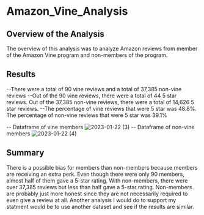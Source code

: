 # Amazon_Vine_Analysis

## Overview of the Analysis
The overview of this analysis was to analyze Amazon reviews from member of the Amazon Vine program and non-members of the program.

## Results
--There were a total of 90 vine reviews and a total of 37,385 non-vine reviews
--Out of the 90 vine reviews, there were a total of 44 5 star reviews. Out of the 37,385 non-vine reviews, there were a total of 14,626 5 star reviews.
--The percentage of vine reviews that were 5 star was 48.8%. The percentage of non-vine reviews that were 5 star was 39.1%

-- Dataframe of vine members
![2023-01-22 (3)](https://user-images.githubusercontent.com/111711885/213948417-8a92397d-1195-4024-bb41-af6e7728d0b7.png)
-- Dataframe of non-vine members
![2023-01-22 (4)](https://user-images.githubusercontent.com/111711885/213948435-b23ba239-edac-4bf5-af43-588b0691c6c5.png)

## Summary
There is a possible bias for members than non-members because members are receiving an extra perk. Even though there were only 90 members, almost half of them gave a 5-star rating. With non-members, there were over 37,385 reviews but less than half gave a 5-star rating. Non-members are probably just more honest since they are not necessarily required to even give a review at all. Another analysis I would do to support my statment would be to use another dataset and see if the results are similar.
